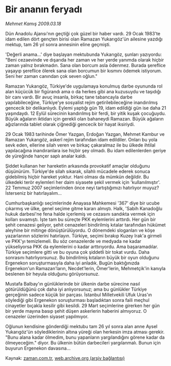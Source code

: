 # Bir ananın feryadı

*Mehmet Kamış 2009.03.18*

<tr><td class="metin" colspan="2" style="padding-top: 20px; padding-left: 5px; padding-right: 10px;">Dün Anadolu Ajansı'nın geçtiği çok güzel bir haber vardı. 29 Ocak 1983'te idam edilen dört gençten birisi olan Ramazan Yukarıgöz'ün ailesine yazdığı mektup, tam 26 yıl sonra annesinin eline geçmişti.</td></tr><tr><td class="metin" colspan="2" style="padding-top: 20px; padding-left: 5px; padding-right: 10px;"><p>'Değerli anama...' diye başlayan mektubunda Yukarıgöz, şunları yazıyordu: "Beni cezaevinde ve dışarıda her zaman ve her yerde yanımda olarak hiçbir zaman yalnız bırakmadın. Sana olan borcum asla ödenmez. Burada şereflice yaşayıp şereflice ölerek sana olan borcumun bir kısmını ödemek istiyorum. Seni her zaman canından çok seven oğlun." 
<p>Ramazan Yukarıgöz, Türkiye'de uygulamaya konulmuş darbe oyununda rol alan küçücük bir figürandı ama o da herkes gibi ana kuzusuydu ve taşıdığı bir canı vardı. Bir avuç insanla, birkaç tane tabancayla darbe yapılabileceğine, Türkiye'ye sosyalist rejim getirilebileceğine inandırılmış gencecik bir delikanlıydı. Eylemi yaptığı gün 19, idam edildiği gün ise daha 21 yaşındaydı. 12 Eylül sürecinin kandırılmış bir ferdi, bir yitik kuşak çocuğuydu. Büyük ağaların iktidarı için gerekli olan bahaneydi Ramazan. Büyük ağaların ağızlarında tablet olarak çiğnediği gencecik bir hayat iksiriydi. 
<p>29 Ocak 1983 tarihinde Ömer Yazgan, Erdoğan Yazgan, Mehmet Kambur ve Ramazan Yukarıgöz, askerî rejim tarafından idam edildiler. Onları bu yola sevk eden, ellerine silah veren ve birkaç çakaralmaz ile bu ülkede ihtilal yapılacağına inandıranlara ise hiçbir şey olmadı. Bu idam edilenlerden geriye de yüreğinde hançer saplı analar kaldı. 
<p>Şiddet kullanan her hareketin arkasında provokatif amaçlar olduğunu düşünürüm. Türkiye'de silah sıkarak, silahlı mücadele ederek sonuca gidebilmiş hiçbir hareket yoktur. Hani olması da mümkün değildir. Bu ülkedeki terör eylemleri her daim siyasete şekil vermek için 'kullanılmıştır'. 22 Temmuz 2007 seçimlerinden önce neyi tartıştığımızı hatırlıyor muyuz? İsterseniz bir hatırlayalım... 
<p>Cumhurbaşkanlığı seçimlerinde Anayasa Mahkemesi '367' diye bir ucube çıkarmış ve ülke, genel seçime gitme kararı almıştı. Halk, 'Sabih Kanadoğlu hukuk darbesi'ne fena halde içerlemiş ve cezasını sandıkta vermek için kolları sıvamıştı. İşte tam bu süreçte PKK eylemlerini arttırdı. Her gün bir şehit cenazesi geliyor, şehit cenazeleri bindirilmiş kıtalar tarafından hükümet aleyhine bir mitinge dönüştürülüyordu. O dönemdeki sloganları ve köşe yazarlarının sözlerini hatırlayın. Türkiye, seçimi bırakıp Kuzey Irak'a girmeli ve PKK'yı temizlemeli. Bu söz cenazelerde ve medyada ne kadar yükseliyorsa PKK da eylemlerini o kadar arttırıyordu. Ama başaramadılar. Türkiye seçimlere gitti ve bu oyuna çok şiddetli bir tokat vurdu. Daha sonrasını hatırlıyorsunuz. Bu bindirilmiş kıtaların büyük bir oyun olduğunu Ergenekon soruşturmasıyla daha iyi anladık. Bugün baktığınızda Ergenekon'un Ramazan'ların, Necdet'lerin, Ömer'lerin, Mehmetçik'in kanıyla beslenen bir heyula olduğunu görüyorsunuz. 
<p>Mustafa Balbay'ın günlüklerinde bir ülkenin darbe sürecine nasıl götürüldüğünü çok daha iyi anlıyorsunuz; ama bu günlükler Türkiye gerçeğinin sadece küçük bir parçası. İstanbul Milletvekili Ufuk Uras'ın söylediği gibi Ergenekon soruşturması başladıktan sonra faili meçhul cinayetler bıçakla kesilir gibi kesildi. 29 Mart seçimlerine girerken her gün bir yerde mayına basıp şehit düşen askerlerin haberini almıyoruz. O cenazeler üzerinden siyaset yapılmıyor. 
<p>Oğlunun kendisine gönderdiği mektubu tam 26 yıl sonra alan anne Aysel Yukarıgöz'ün söylediklerinin altına yüreği olan herkesin imza atması gerekir. "Bunu alana kadar ölmedim, bunu yapanların yargılandığını görene kadar da ölmeyeceğim." diyor. Bu ülkenin bütün darbecileri yargılanmalı. Bunun için buyurun Ergenekon davasına...<br/></p></p></p></p></p></p></p></td></tr>

Kaynak: [zaman.com.tr](http://zaman.com.tr/yazar.do?yazino=826823), [web.archive.org (arşiv bağlantısı)](http://web.archive.org/web/20090329082054/http://www.zaman.com.tr:80/yazar.do?yazino=826823)
